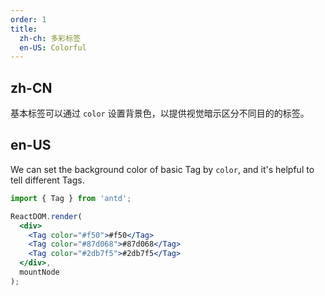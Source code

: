 ```yaml
---
order: 1
title:
  zh-ch: 多彩标签
  en-US: Colorful
---
```


## zh-CN

基本标签可以通过 `color` 设置背景色，以提供视觉暗示区分不同目的的标签。

## en-US

We can set the background color of basic Tag by `color`, and it's helpful to tell different Tags.

````jsx
import { Tag } from 'antd';

ReactDOM.render(
  <div>
    <Tag color="#f50">#f50</Tag>
    <Tag color="#87d068">#87d068</Tag>
    <Tag color="#2db7f5">#2db7f5</Tag>
  </div>,
  mountNode
);
````
